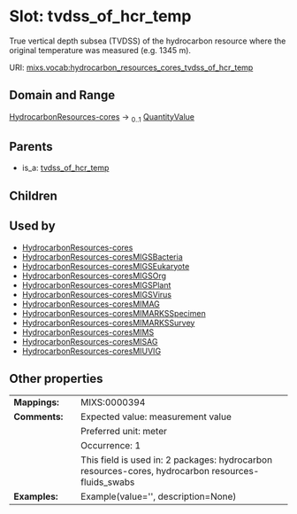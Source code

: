
# Slot: tvdss_of_hcr_temp


True vertical depth subsea (TVDSS) of the hydrocarbon resource where the original temperature was measured (e.g. 1345 m).

URI: [mixs.vocab:hydrocarbon_resources_cores_tvdss_of_hcr_temp](https://w3id.org/mixs/vocab/hydrocarbon_resources_cores_tvdss_of_hcr_temp)


## Domain and Range

[HydrocarbonResources-cores](HydrocarbonResources-cores.md) &#8594;  <sub>0..1</sub> [QuantityValue](QuantityValue.md)

## Parents

 *  is_a: [tvdss_of_hcr_temp](tvdss_of_hcr_temp.md)

## Children


## Used by

 * [HydrocarbonResources-cores](HydrocarbonResources-cores.md)
 * [HydrocarbonResources-coresMIGSBacteria](HydrocarbonResources-coresMIGSBacteria.md)
 * [HydrocarbonResources-coresMIGSEukaryote](HydrocarbonResources-coresMIGSEukaryote.md)
 * [HydrocarbonResources-coresMIGSOrg](HydrocarbonResources-coresMIGSOrg.md)
 * [HydrocarbonResources-coresMIGSPlant](HydrocarbonResources-coresMIGSPlant.md)
 * [HydrocarbonResources-coresMIGSVirus](HydrocarbonResources-coresMIGSVirus.md)
 * [HydrocarbonResources-coresMIMAG](HydrocarbonResources-coresMIMAG.md)
 * [HydrocarbonResources-coresMIMARKSSpecimen](HydrocarbonResources-coresMIMARKSSpecimen.md)
 * [HydrocarbonResources-coresMIMARKSSurvey](HydrocarbonResources-coresMIMARKSSurvey.md)
 * [HydrocarbonResources-coresMIMS](HydrocarbonResources-coresMIMS.md)
 * [HydrocarbonResources-coresMISAG](HydrocarbonResources-coresMISAG.md)
 * [HydrocarbonResources-coresMIUVIG](HydrocarbonResources-coresMIUVIG.md)

## Other properties

|  |  |  |
| --- | --- | --- |
| **Mappings:** | | MIXS:0000394 |
| **Comments:** | | Expected value: measurement value |
|  | | Preferred unit: meter |
|  | | Occurrence: 1 |
|  | | This field is used in: 2 packages: hydrocarbon resources-cores, hydrocarbon resources-fluids_swabs |
| **Examples:** | | Example(value='', description=None) |

